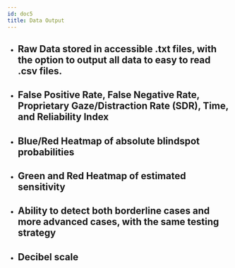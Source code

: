 ```yaml
---
id: doc5
title: Data Output
---
```


* ## Raw Data stored in accessible .txt files, with the option to output all data to easy to read .csv files.

* ## False Positive Rate, False Negative Rate, Proprietary Gaze/Distraction Rate (SDR), Time, and Reliability Index

* ## Blue/Red Heatmap of absolute blindspot probabilities

* ## Green and Red Heatmap of estimated sensitivity

* ## Ability to detect both borderline cases and more advanced cases, with the same testing strategy

* ## Decibel scale
